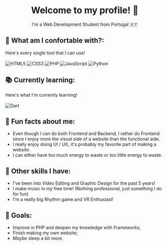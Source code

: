 <div align="center">

# Welcome to my profile! 👋
I'm a Web Development Student from Portugal 🇵🇹

</div>

## 💭 What am I confortable with?:
Here's every single tool that I can use! <br><br>
![HTML5](https://img.shields.io/badge/-HTML5-E34F26?style=for-the-badge&logo=html5&logoColor=white)
![CSS3](https://img.shields.io/badge/-CSS3-1572B6?style=for-the-badge&logo=css3)
![PHP](https://img.shields.io/badge/PHP-777BB4?style=for-the-badge&logo=php&logoColor=white)
![JavaScript](https://img.shields.io/badge/JavaScript-F7DF1E?style=for-the-badge&logo=javascript&logoColor=black)
![Python](https://img.shields.io/badge/Python-3776AB?style=for-the-badge&logo=python&logoColor=white)

## 📚 Currently learning:
Here's what I'm currently learning! <br><br>
![Dart](https://img.shields.io/badge/Dart-0175C2?style=for-the-badge&logo=dart&logoColor=white)

## 👀 Fun facts about me:
- Even though I can do both Frontend and Backend, I rather do Frontend since I enjoy more the visual side of a website than the functional side.
- I really enjoy doing UI / UX, it's probably my favorite part of making a website.
- I can either have too much energy to waste or too little energy to waste.

## 🤹 Other skills I have:
- I've been into Video Editing and Graphic Design for the past 5 years!
- I make music in my free time! (Nothing professional, just something I do for fun)
- I'm a really big Rhythm game and VR Enthusiast!

## 🏁 Goals:
- Improve in PHP and deepen my knowledge with Frameworks;
- Finish making my own website;
- *Maybe* sleep a bit more.
